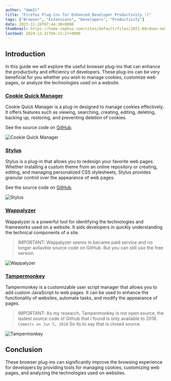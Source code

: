 ```yaml
---
author: "UmmIt"
title: "Firefox Plug-ins for Enhanced Developer Productivity :)"
tags: ["Browser", "Extensions", "Developers", "Productivity"]
date: 2023-12-26T07:44:30+0800
thumbnail: https://home.sophos.com/sites/default/files/2021-09/does-malware-exist.jpeg
lastmod: 2024-12-31T04:13:27+0800
---
```


## Introduction

In this guide we will explore the useful browser plug-ins that can enhance the productivity and efficiency of developers. These plug-ins can be very beneficial for you whether you wish to manage cookies, customize web pages, or analyze the technologies used on a website.

### [Cookie Quick Manager](https://addons.mozilla.org/zh-TW/firefox/addon/cookie-quick-manager/)

Cookie Quick Manager is a plug-in designed to manage cookies effectively. It offers features such as viewing, searching, creating, editing, deleting, backing up, restoring, and preventing deletion of cookies.

See the source code on [GitHub](https://github.com/ysard/cookie-quick-manager).

![Cookie Quick Manager](https://addons.mozilla.org/user-media/previews/full/211/211223.png?modified=1622132875)

### [Stylus](https://addons.mozilla.org/zh-TW/firefox/addon/styl-us/)

Stylus is a plug-in that allows you to redesign your favorite web pages. Whether installing a custom theme from an online repository or creating, editing, and managing personalized CSS stylesheets, Stylus provides granular control over the appearance of web pages.

See the source code on [GitHub](https://github.com/openstyles/stylus/).

![Stylus](https://addons.mozilla.org/user-media/previews/full/184/184538.png?modified=1622132703)

### [Wappalyzer](https://addons.mozilla.org/zh-TW/firefox/addon/wappalyzer/)

Wappalyzer is a powerful tool for identifying the technologies and frameworks used on a website. It aids developers in quickly understanding the technical components of a site.

>IMPORTANT: Wappalyzer seems to became paid service and no longer avilavble source code on GitHub. But you can still use the free version.

![Wappalyzer](https://addons.mozilla.org/user-media/previews/thumbs/125/125386.jpg?modified=1622132463)

### [Tampermonkey](https://addons.mozilla.org/zh-TW/firefox/addon/tampermonkey/)

Tampermonkey is a customizable user script manager that allows you to add custom JavaScript to web pages. It can be used to enhance the functionality of websites, automate tasks, and modify the appearance of pages.

>IMPORTANT: As my research, Tampermonkey is not open source, the lastest source code of Github that i found is only available to 2018. `Commits on Jun 5, 2018` So its to say that is closed source.

![Tampermonkey](https://addons.mozilla.org/user-media/previews/thumbs/170/170870.jpg?modified=1622132485)

## Conclusion

These browser plug-ins can significantly improve the browsing experience for developers by providing tools for managing cookies, customizing web pages, and analyzing the technologies used on websites.
